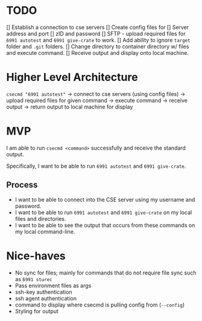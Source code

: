 # TODO 

[] Establish a connection to cse servers 
[] Create config files for 
    [] Server address and port 
    [] zID and password 
[] SFTP - upload required files for `6991 autotest` and `6991 give-crate` to work.
    [] Add ability to ignore `target` folder and `.git` folders.
[] Change directory to container directory w/ files and execute command.
[] Receive output and display onto local machine.

# Higher Level Architecture

`csecmd "6991 autotest"` -> connect to cse servers (using config files) ->
upload required files for given command -> execute command -> receive output ->
return output to local machine for display

# MVP 

I am able to run `csecmd <command>` successfully and receive the standard output.

Specifically, I want to be able to run `6991 autotest` and `6991 give-crate`.

## Process

- I want to be able to connect into the CSE server using my username and password.
- I want to be able to run `6991 autotest` and `6991 give-crate` on my local
files and directories.
- I want to be able to see the output that occurs from these commands on my
local command-line.

# Nice-haves

- No sync for files; mainly for commands that do not require file sync such as 
`6991 sturec`
- Pass environment files as args
- ssh-key authentication
- ssh agent authentication
- command to display where csecmd is pulling config from (`--config`)
- Styling for output
